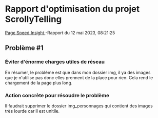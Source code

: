 # Rapport d'optimisation du projet ScrollyTelling 

[Page Speed Insight ](https://pagespeed.web.dev/analysis/https-lauriehoude-github-io-Projet-Scrollytelling-Petit-chien/gtuce9ed7m?form_factor=desktop) -Rapport du 12 mai 2023, 08:21:25

## Problème #1

### Éviter d'énorme charges utiles de réseau

En résumer, le problème est que dans mon dossier img, il ya des images que je n'utilise pas donc elles prennent de la place pour rien. Cela rend le chargement de la page plus long.

### Action concrète pour résoudre le problème

Il faudrait supprimer le dossier img_personnages qui contient des images très lourde car il est unitile.
